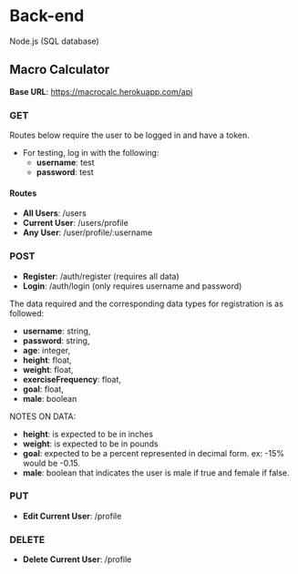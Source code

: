 # Back-end

Node.js (SQL database)

## Macro Calculator

**Base URL**: https://macrocalc.herokuapp.com/api

### GET

Routes below require the user to be logged in and have a token.

- For testing, log in with the following:
  - **username**: test
  - **password**: test

#### Routes

- **All Users**: /users
- **Current User**: /users/profile
- **Any User**: /user/profile/:username

### POST

- **Register**: /auth/register (requires all data)
- **Login**: /auth/login (only requires username and password)

The data required and the corresponding data types for registration is as followed:

- **username**: string,
- **password**: string,
- **age**: integer,
- **height**: float,
- **weight**: float,
- **exerciseFrequency**: float,
- **goal**: float,
- **male**: boolean

NOTES ON DATA:

- **height**: is expected to be in inches
- **weight**: is expected to be in pounds
- **goal**: expected to be a percent represented in decimal form. ex: -15% would be -0.15.
- **male**: boolean that indicates the user is male if true and female if false.

### PUT

- **Edit Current User**: /profile

### DELETE

- **Delete Current User**: /profile

